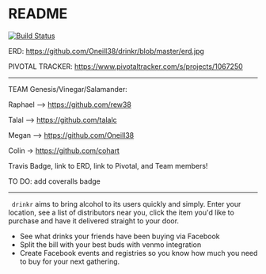 # README

[![Build Status](https://travis-ci.org/Oneill38/drinkr.svg?branch=master)](https://travis-ci.org/Oneill38/drinkr)

ERD: https://github.com/Oneill38/drinkr/blob/master/erd.jpg

PIVOTAL TRACKER: https://www.pivotaltracker.com/s/projects/1067250

---
TEAM Genesis/Vinegar/Salamander:

Raphael —> https://github.com/rew38

Talal   —> https://github.com/talalc

Megan   —> https://github.com/Oneill38

Colin   -> https://github.com/cohart

Travis Badge, link to ERD, link to Pivotal, and Team members!

TO DO: add coveralls badge

---
` drinkr` aims to bring alcohol to its users quickly and simply. Enter your location, see a list of distributors near you, click the item you'd like to purchase and have it delivered straight to your door.

- See what drinks your friends have been buying via Facebook
- Split the bill with your best buds with venmo integration
- Create Facebook events and registries so you know how much you need to buy for your next gathering.
